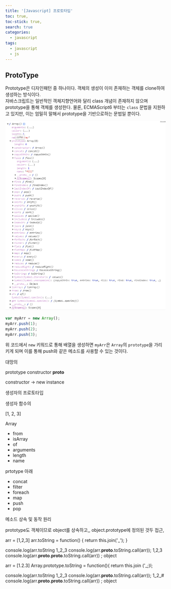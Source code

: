 ```yaml
---
title: '[Javascript] 프로토타입'
toc: true,
toc-stick: true,
search: true
categories:
  - javascript
tags:
  - javascript
  - js
---
```


## ProtoType
Prototype은 디자인패턴 중 하나이다.
객체의 생성이 이미 존재하는 객체를 clone하여 생성하는 방식이다.
<br>
자바스크립트는 일반적인 객체지향언어와 달리 class 개념이 존재하지 않으며 prototype을 통해 객체를 생성한다.
물론, ECMAScript6 부터는 ```class``` 문법을 지원하고 있지만, 이는 엄밀히 말해서 prototype을 기반으로하는 문법일 뿐이다.  

![proto_type](/assets/images/javascript/prototype.png)

``` js
var myArr = new Array();
myArr.push(1);
myArr.push(2);
myArr.push(3);
```

위 코드에서 ```new``` 키워드로 통해 배열을 생성하면 ```myArr```은 ```Array```의 ```prototype```을 가리키게 되며
이를 통해 push와 같은 메소드를 사용할 수 있는 것이다.









대망의 

prototype
constructor
__proto__

constructor -> new instance

생성자의 프로토타입 

생성자 함수의

[1, 2, 3]

Array
- from
- isArray
- of
- arguments
- length
- name

prtotype 아래
- concat
- filter
- foreach
- map
- push
- pop 


메소드 상속 및 동작 원리

prototype도 객체이므로 object를 상속하고,, object.prototype에 정의된 것두 접근,

arr = [1,2,3]
arr.toString = function() {
	return this.join('_');
}

console.log(arr.toString 1_2_3
console.log(arr.__proto__.toString.call(arr)); 1,2,3
console.log(arr.__proto__.__proto__.toString.call(arr)) ; object


arr = [1.2.3]
Array.prototype.toString = function(){
	return this.join ('_;)l;

console.log(arr.toString 1_2_3
console.log(arr.__proto__.toString.call(arr)); 1_2_#
console.log(arr.__proto__.__proto__.toString.call(arr)) ; object